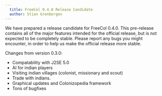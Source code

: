 ```yaml
---
  title: FreeCol 0.4.0 Release Candidate
  author: Stian Grenborgen
---
```

We have prepared a release candidate for FreeCol 0.4.0. This pre-release contains all of the major features intended for the official release, but is not expected to be completely stable. Please report any bugs you might encounter, in order to help us make the official release more stable.

Changes from version 0.3.0:
- Compatability with J2SE 5.0
- AI for indian players
- Visiting indian villages (colonist, missionary and scout)
- Trade with indians.
- Graphical updates and Colonizopedia framework
- Tons of bugfixes

